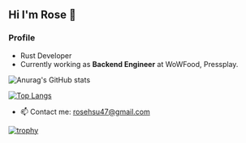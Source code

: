 ## Hi I'm Rose 👋

### Profile
* Rust Developer
* Currently working as **Backend Engineer** at WoWFood, Pressplay. 

![Anurag's GitHub stats](https://github-readme-stats.vercel.app/api?username=rosehsu47&show_icons=true&theme=slateorange)

[![Top Langs](https://github-readme-stats.vercel.app/api/top-langs/?username=rosehsu47&hide=makefile&layout=compact)](https://github.com/anuraghazra/github-readme-stats)

- 📫  Contact me:  [rosehsu47@gmail.com](mailto:rosehsu47@gmail.com)

[![trophy](https://github-profile-trophy.vercel.app/?username=rosehsu47&theme=onedark)](https://github.com/ryo-ma/github-profile-trophy)

<!--
**rosehsu47/rosehsu47** is a ✨ _special_ ✨ repository because its `README.md` (this file) appears on your GitHub profile.

Here are some ideas to get you started:

- 🔭 I’m currently working on ...
- 🌱 I’m currently learning ...
- 👯 I’m looking to collaborate on ...
- 🤔 I’m looking for help with ...
- 💬 Ask me about ...
- 📫 How to reach me: ...
- 😄 Pronouns: ...
- ⚡ Fun fact: ...
-->

